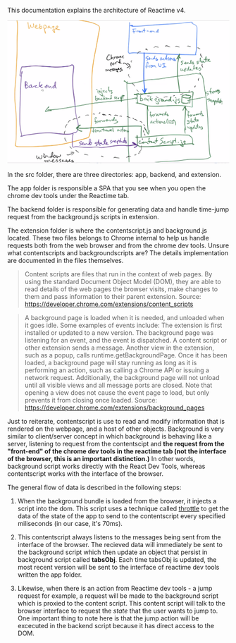 This documentation explains the architecture of Reactime v4.


![demo](./AppStructureDiagram.png)

In the src folder, there are three directories: app, backend, and extension. 


The app folder is responsible a SPA that you see when you open the chrome dev tools under the Reactime tab. 

The backend folder is responsible for generating data and handle time-jump request from the background.js scripts in extension. 

The extension folder is where the contentscript.js and background.js located. These two files belongs to Chrome internal to help us handle requests both from the web browser and from the chrome dev tools. Unsure what contentscripts and backgroundscripts are? The details implementation are documented in the files themselves. 

> Content scripts are files that run in the context of web pages. By using the standard Document Object Model (DOM), they are able to read details of the web pages the browser visits, make changes to them and pass information to their parent extension. Source: https://developer.chrome.com/extensions/content_scripts

>A background page is loaded when it is needed, and unloaded when it goes idle. Some examples of events include:
>The extension is first installed or updated to a new version.
>The background page was listening for an event, and the event is dispatched.
>A content script or other extension sends a message.
>Another view in the extension, such as a popup, calls runtime.getBackgroundPage.
>Once it has been loaded, a background page will stay running as long as it is performing an action, such as calling a Chrome API or issuing a network request. Additionally, the background page will not unload until all visible views and all message ports are closed. Note that opening a view does not cause the event page to load, but only prevents it from closing once loaded. Source: https://developer.chrome.com/extensions/background_pages

Just to reiterate, contentscript is use to read and modify information that is rendered on the webpage, and a host of other objects. Background is very similar to client/server concept in which background is behaving like a server, listening to request from the contentscipt and **the request from the "front-end" of the chrome dev tools in the reactime tab (not the interface of the browser, this is an important distinction.)** In other words, background script works directly with the React Dev Tools, whereas contentscript works with the interface of the browser.

The general flow of data is described in the following steps:

1. When the background bundle is loaded from the browser, it injects a script into the dom. This script uses a technique called [throttle](https://medium.com/@bitupon.211/debounce-and-throttle-160affa5457b) to get the data of the state of the app to send to the contentscript every specified miliseconds (in our case, it's 70ms).


2. This contentscript always listens to the messages being sent from the interface of the browser. The recieved data will immediately be sent to the background script which then update an object that persist in background script called **tabsObj**. Each time tabsObj is updated, the most recent version will be sent to the interface of reactime dev tools written the app folder.

3. Likewise, when there is an action from Reactime dev tools - a jump request for example, a request will be made to the background script which is proxied to the content script. This content script will talk to the browser interface to request the *state* that the user wants to jump to. One important thing to note here is that the jump action will be excecuted in the backend script because it has direct access to the DOM.
